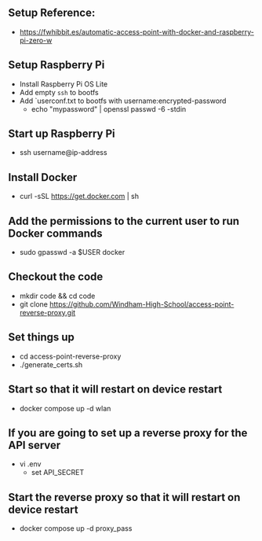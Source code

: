 ## Setup Reference:
  * https://fwhibbit.es/automatic-access-point-with-docker-and-raspberry-pi-zero-w


## Setup Raspberry Pi
  * Install Raspberry Pi OS Lite
  * Add empty `ssh` to bootfs
  * Add `userconf.txt to bootfs with username:encrypted-password
    * echo "mypassword" | openssl passwd -6 -stdin

## Start up Raspberry Pi
  * ssh username@ip-address

## Install Docker
  * curl -sSL https://get.docker.com | sh

## Add the permissions to the current user to run Docker commands
  * sudo gpasswd -a $USER docker

## Checkout the code
  * mkdir code && cd code
  * git clone https://github.com/Windham-High-School/access-point-reverse-proxy.git

## Set things up
  * cd access-point-reverse-proxy
  * ./generate_certs.sh

## Start so that it will restart on device restart
  * docker compose up -d wlan

## If you are going to set up a reverse proxy for the API server
  * vi .env
    * set API_SECRET
   
## Start the reverse proxy so that it will restart on device restart
  * docker compose up -d proxy_pass
